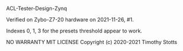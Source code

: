 ACL-Tester-Design-Zynq

Verified on Zybo-Z7-20 hardware on 2021-11-26, #1.

Indexes 0, 1, 3 for the presets threshold appear to work.

NO WARRANTY
MIT LICENSE
Copyright (c) 2020-2021 Timothy Stotts
